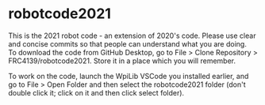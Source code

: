 # robotcode2021
This is the 2021 robot code - an extension of 2020's code. Please use clear and concise commits so that people can understand what you are doing.  
To download the code from GitHub Desktop, go to File > Clone Repository > FRC4139/robotcode2021. Store it in a place which you will remember.  
  
To work on the code, launch the WpiLib VSCode you installed earlier, and go to File > Open Folder and then select the robotcode2021 folder (don't double click it; click on it and then click select folder). 


